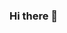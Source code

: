 ### Hi there 👋

<!--
**sunchit17/sunchit17** is a ✨ _special_ ✨ repository because its `README.md` (this file) appears on your GitHub profile.


#### Tech I'm Familiar with 

Flutter :blue_heart: | 

- 🔭 I’m currently working on ...
- 🌱 I’m currently learning ...
- 👯 I’m looking to collaborate on ...
- 🤔 I’m looking for help with ...
- 💬 Ask me about ...
- 📫 How to reach me: ...
- 😄 Pronouns: ...
- ⚡ Fun fact: ...
-->
